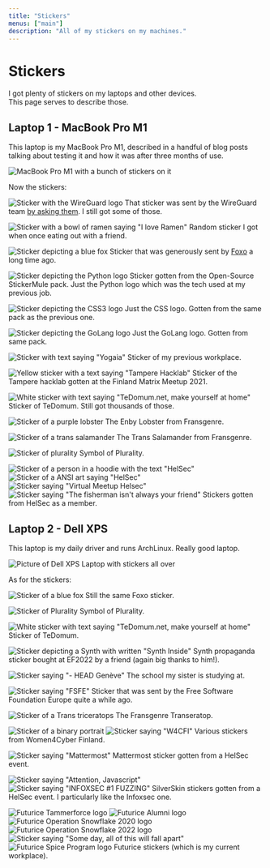 ```yaml
---
title: "Stickers"
menus: ["main"]
description: "All of my stickers on my machines."
---
```


# Stickers

I got plenty of stickers on my laptops and other devices.  
This page serves to describe those.

## Laptop 1 - MacBook Pro M1

This laptop is my MacBook Pro M1, described in a handful of blog posts talking about testing it and how it was after three months of use.

![MacBook Pro M1 with a bunch of stickers on it](https://bm15.jae.fi/ShareX/2022/10/1666200352627.jpg)

Now the stickers:

![Sticker with the WireGuard logo](https://bm15.jae.fi/ShareX/2022/10/Element_9xNS80yK6r.png)
That sticker was sent by the WireGuard team [by asking them](https://www.wireguard.com/donations/). I still got some of those.

![Sticker with a bowl of ramen saying "I love Ramen"](https://bm15.jae.fi/ShareX/2022/10/Element_YePnlvYCZg.png)
Random sticker I got when once eating out with a friend.

![Sticker depicting a blue fox](https://bm15.jae.fi/ShareX/2022/10/Element_pfV8bSjGEy.png)
Sticker that was generously sent by [Foxo](https://foxo.blue) a long time ago.

![Sticker depicting the Python logo](https://bm15.jae.fi/ShareX/2022/10/Element_9FeC2X6ZXL.png)
Sticker gotten from the Open-Source StickerMule pack. Just the Python logo which was the tech used at my previous job.

![Sticker depicting the CSS3 logo](https://bm15.jae.fi/ShareX/2022/10/Element_ktSYwnpGxX.png)
Just the CSS logo. Gotten from the same pack as the previous one.

![Sticker depicting the GoLang logo](https://bm15.jae.fi/ShareX/2022/10/Element_vGR131Dw07.png)
Just the GoLang logo. Gotten from same pack.

![Sticker with text saying "Yogaia"](https://bm15.jae.fi/ShareX/2022/10/Element_cqIgY9hx8r.png)
Sticker of my previous workplace.

![Yellow sticker with a text saying "Tampere Hacklab"](https://bm15.jae.fi/ShareX/2022/10/Element_GXBTp0d2jT.png)
Sticker of the Tampere hacklab gotten at the Finland Matrix Meetup 2021.

![White sticker with text saying "TeDomum.net, make yourself at home"](https://bm15.jae.fi/ShareX/2022/10/Element_UYfZtozc4e.png)
Sticker of TeDomum. Still got thousands of those.

![Sticker of a purple lobster](https://bm15.jae.fi/ShareX/2022/10/Element_IyqVl2UbMO.png)
The Enby Lobster from Fransgenre.

![Sticker of a trans salamander](https://bm15.jae.fi/ShareX/2022/10/Element_3Qr1V98Z65.png)
The Trans Salamander from Fransgenre.

![Sticker of plurality](https://bm15.jae.fi/ShareX/2022/10/ApplicationFrameHost_1cPvAc6fLq.png)
Symbol of Plurality.

![Sticker of a person in a hoodie with the text "HelSec"](https://bm15.jae.fi/ShareX/2022/10/Element_DMIPOMHdF8.png)
![Sticker of a ANSI art saying "HelSec"](https://bm15.jae.fi/ShareX/2022/10/Element_cml0jN6u7v.png)
![Sticker saying "Virtual Meetup Helsec"](https://bm15.jae.fi/ShareX/2022/10/Element_9DHHAmhCsX.png)
![Sticker saying "The fisherman isn't always your friend"](https://bm15.jae.fi/ShareX/2022/10/Element_WwyLeYuc4h.png)
Stickers gotten from HelSec as a member.

## Laptop 2 - Dell XPS

This laptop is my daily driver and runs ArchLinux. Really good laptop.

![Picture of Dell XPS Laptop with stickers all over](https://bm15.jae.fi/ShareX/2022/10/IMG_20221019_203918.jpg)

As for the stickers:

![Sticker of a blue fox](https://bm15.jae.fi/ShareX/2022/10/ApplicationFrameHost_2FpsyeUD3v.png)
Still the same Foxo sticker.

![Sticker of Plurality](https://bm15.jae.fi/ShareX/2022/10/ApplicationFrameHost_qRFQ93grTo.png)
Symbol of Plurality.

![White sticker with text saying "TeDomum.net, make yourself at home"](https://bm15.jae.fi/ShareX/2022/10/ApplicationFrameHost_o8otPR0oza.png)
Sticker of TeDomum.

![Sticker depicting a Synth with written "Synth Inside"](https://bm15.jae.fi/ShareX/2022/10/ApplicationFrameHost_5m4S0q1QfX.png)
Synth propaganda sticker bought at EF2022 by a friend (again big thanks to him!).

![Sticker saying "- HEAD Genève"](https://bm15.jae.fi/ShareX/2022/10/ApplicationFrameHost_de9mbuwoaX.png)
The school my sister is studying at.

![Sticker saying "FSFE"](https://bm15.jae.fi/ShareX/2022/10/ApplicationFrameHost_U9u4GgHSmr.png)
Sticker that was sent by the Free Software Foundation Europe quite a while ago.

![Sticker of a Trans triceratops](https://bm15.jae.fi/ShareX/2022/10/ApplicationFrameHost_PeuVV4PqrP.png)
The Fransgenre Transeratop.

![Sticker of a binary portrait](https://bm15.jae.fi/ShareX/2022/10/ApplicationFrameHost_yls1iNknZg.png)
![Sticker saying "W4CFI"](https://bm15.jae.fi/ShareX/2022/10/ApplicationFrameHost_G8KnmMbWv3.png)
Various stickers from Women4Cyber Finland.

![Sticker saying "Mattermost"](https://bm15.jae.fi/ShareX/2022/10/ApplicationFrameHost_eV9tX5Hsqa.png)
Mattermost sticker gotten from a HelSec event.

![Sticker saying "Attention, Javascript"](https://bm15.jae.fi/ShareX/2022/10/ApplicationFrameHost_FgG7QFiCHx.png)
![Sticker saying "INFOXSEC #1 FUZZING"](https://bm15.jae.fi/ShareX/2022/10/ApplicationFrameHost_z9cl8nu3cM.png)
SilverSkin stickers gotten from a HelSec event. I particularly like the Infoxsec one.

![Futurice Tammerforce logo](https://bm15.jae.fi/ShareX/2022/10/ApplicationFrameHost_K26mqDJCQ0.png)
![Futurice Alumni logo](https://bm15.jae.fi/ShareX/2022/10/ApplicationFrameHost_FOxTRZX8zB.png)
![Futurice Operation Snowflake 2020 logo](https://bm15.jae.fi/ShareX/2022/10/ApplicationFrameHost_ef884OQm9T.png)
![Futurice Operation Snowflake 2022 logo](https://bm15.jae.fi/ShareX/2022/10/ApplicationFrameHost_rUjOjBuwjZ.png)
![Sticker saying "Some day, all of this will fall apart"](https://bm15.jae.fi/ShareX/2022/10/ApplicationFrameHost_EimODYXu1G.png)
![Futurice Spice Program logo](https://bm15.jae.fi/ShareX/2022/10/ApplicationFrameHost_nklbsJpsMK.png)
Futurice stickers (which is my current workplace).

